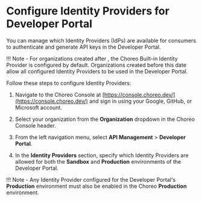 # Configure Identity Providers for Developer Portal

You can manage which Identity Providers (IdPs) are available for consumers to authenticate and generate API keys in the Developer Portal.

!!! Note -
    For organizations created after <date>, the Choreo Built-in Identity Provider is configured by default. Organizations created before this date allow all configured Identity Providers to be used in the Developer Portal. 

Follow these steps to configure Identity Providers:

1. Navigate to the Choreo Console at [https://console.choreo.dev/](https://console.choreo.dev/) and sign in using your Google, GitHub, or Microsoft account.

2. Select your organization from the **Organization** dropdown in the Choreo Console header.

3. From the left navigation menu, select **API Management** > **Developer Portal**.

4. In the **Identity Providers** section, specify which Identity Providers are allowed for both the **Sandbox** and **Production** environments of the Developer Portal.

!!! Note -
    Any Identity Provider configured for the Developer Portal's **Production** environment must also be enabled in the Choreo **Production** environment.

